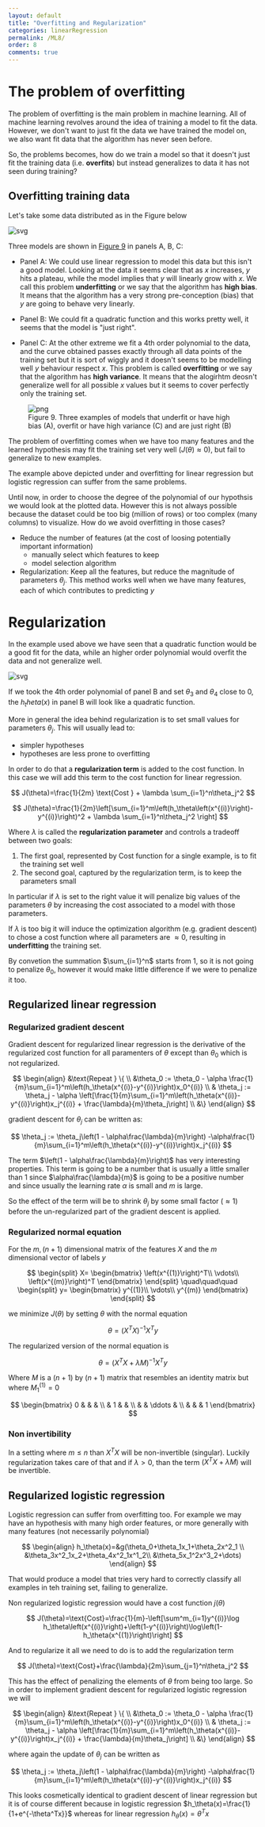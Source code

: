 ```yaml
---
layout: default
title: "Overfitting and Regularization"
categories: linearRegression
permalink: /ML8/
order: 8
comments: true
---
```


# The problem of overfitting
The problem of overfitting is the main problem in machine learning. All of machine learning revolves around the idea of training a model to fit the data. However, we don't want to just fit the data we have trained the model on, we also want fit data that the algorithm has never seen before.

So, the problems becomes, how do we train a model so that it doesn't just fit the training data (i.e. **overfits**) but instead generalizes to data it has not seen during training?

## Overfitting training data
Let's take some data distributed as in the Figure below


    
![svg](ML-8-Overfitting_files/ML-8-Overfitting_2_0.svg)
    


Three models are shown in <a href="#fig:biasvariance">Figure 9</a> in panels A, B, C:

* Panel A: We could use linear regression to model this data but this isn't a good model. Looking at the data it seems clear that as $x$ increases, $y$ hits a plateau, while the model implies that $y$ will linearly grow with $x$. We call this problem **underfitting** or we say that the algorithm has **high bias**. It means that the algorithm has a very strong pre-conception (bias) that $y$ are going to behave very linearly.

* Panel B: We could fit a quadratic function and this works pretty well, it seems that the model is "just right".

* Panel C: At the other extreme we fit a 4th order polynomial to the data, and the curve obtained passes exactly through all data points of the training set but it is sort of wiggly and it doesn't seems to be modelling well $y$ behaviour respect $x$. This problem is called **overfitting** or we say that the algorithm has **high variance**. It means that the alogirhtm deosn't generalize well for all possible $x$ values but it seems to cover perfectly only the training set.


    

<figure id="fig:biasvariance">
    <img src="{{site.baseurl}}/pages/ML-8-Overfitting_files/ML-8-Overfitting_4_0.svg" alt="png">
    <figcaption>Figure 9. Three examples of models that underfit or have high bias (A), overfit or have high variance (C) and are just right (B)</figcaption>
</figure>

The problem of overfitting comes when we have too many features and the learned hypothesis may fit the training set very well ($J(\theta)\approx0$), but fail to generalize to new examples.

The example above depicted under and overfitting for linear regression but logistic regression can suffer from the same problems.

Until now, in order to choose the degree of the polynomial of our hypothsis we would look at the plotted data. However this is not always possible because the dataset could be too big (million of rows) or too complex (many columns) to visualize. How do we avoid overfitting in those cases?

* Reduce the number of features (at the cost of loosing potentially important information)
    * manually select which features to keep
    * model selection algorithm
* Regularization: Keep all the features, but reduce the magnitude of parameters $\theta_j$. This method works well when we have many features, each of which contributes to predicting $y$
    

# Regularization  <!--id=reg-->
In the example used above we have seen that a quadratic function would be a good fit for the data, while an higher order polynomial would overfit the data and not generalize well.


    
![svg](ML-8-Overfitting_files/ML-8-Overfitting_7_0.svg)
    


If we took the 4th order polynomial of panel B and set $\theta_3$ and $\theta_4$ close to 0, the $h_theta(x)$ in panel B will look like a quadratic function.

More in general the idea behind regularization is to set small values for parameters $\theta_j$. This will usually lead to:

* simpler hypotheses
* hypotheses are less prone to overfitting

In order to do that a **regularization term** is added to the cost function. In this case we will add this term to the cost function for linear regression.

$$
J(\theta)=\frac{1}{2m} \text{Cost } + \lambda \sum_{i=1}^n\theta_j^2
$$

$$
J(\theta)=\frac{1}{2m}\left[\sum_{i=1}^m\left(h_\theta\left(x^{(i)}\right)-y^{(i)}\right)^2 + \lambda \sum_{i=1}^n\theta_j^2 \right]
$$

Where $\lambda$ is called the **regularization parameter** and controls a tradeoff between two goals:

1. The first goal, represented by $\text{Cost}$ function for a single example, is to fit the training set well
2. The second goal, captured by the regularization term, is to keep the parameters small

In particular if $\lambda$ is set to the right value it will penalize big values of the parameters $\theta$ by increasing the cost associated to a model with those parameters. 

If $\lambda$ is too big it will induce the optimization algorithm (e.g. gradient descent)  to chose a cost function where all parameters are $\approx 0$, resulting in **underfitting** the training set.

By convetion the summation $\sum_{i=1}^n$ starts from $1$, so it is not going to penalize $\theta_0$, however it would make little difference if we were to penalize it too.

## Regularized linear regression
### Regularized gradient descent
Gradient descent for regularized linear regression is the derivative of the regularized cost function for all paramenters of $\theta$ except than $\theta_0$ which is not regularized.

$$
\begin{align}
&\text{Repeat } \{ \\
&\theta_0 := \theta_0 - \alpha \frac{1}{m}\sum_{i=1}^m\left(h_\theta(x^{(i)}-y^{(i)}\right)x_0^{(i)} \\
& \theta_j := \theta_j - \alpha \left[\frac{1}{m}\sum_{i=1}^m\left(h_\theta(x^{(i)}-y^{(i)}\right)x_j^{(i)} + \frac{\lambda}{m}\theta_j\right] \\
&\}
\end{align}
$$

gradient descent for $\theta_j$ can be written as:

$$
\theta_j := \theta_j\left(1 - \alpha\frac{\lambda}{m}\right) -\alpha\frac{1}{m}\sum_{i=1}^m\left(h_\theta(x^{(i)}-y^{(i)}\right)x_j^{(i)}
$$

The term $\left(1 - \alpha\frac{\lambda}{m}\right)$ has very interesting properties. This term is going to be a number that is usually a little smaller than $1$ since $\alpha\frac{\lambda}{m}$ is going to be a positive number and since usually the learning rate $\alpha$ is small and $m$ is large.

So the effect of the term will be to shrink $\theta_j$ by some small factor ($\approx 1$) before the un-regularized part of the gradient descent is applied.

### Regularized normal equation
For the $m,(n+1)$ dimensional matrix of the features $X$ and the $m$ dimensional vector of labels $y$

$$
\begin{split}
X=
\begin{bmatrix}
\left(x^{(1)}\right)^T\\
\vdots\\
\left(x^{(m)}\right)^T
\end{bmatrix}
\end{split}
\quad\quad\quad
\begin{split}
y=
\begin{bmatrix}
y^{(1)}\\
\vdots\\
y^{(m)}
\end{bmatrix}
\end{split}
$$

we minimize $J(\theta)$ by setting $\theta$ with the normal equation

$$
\theta = (X^TX)^{-1}X^Ty
$$

The regularized version of the normal equation is

$$
\theta = \left(X^TX + \lambda M \right)^{-1}X^Ty
$$


Where $M$ is a $(n+1)$ by $(n+1)$ matrix that resembles an identity matrix but where $M^{(1)}_1=0$

$$
\begin{bmatrix}
0 &  &  & \\ 
 & 1 &  & \\ 
 &  & \ddots & \\ 
 &  &  & 1
\end{bmatrix}
$$

### Non invertibility
In a setting where $m\leq n$ than $X^TX$ will be non-invertible (singular). Luckily regularization takes care of that and if $\lambda > 0$, than the term $\left(X^TX + \lambda M \right)$ will be invertible.

## Regularized logistic regression
Logistic regression can suffer from overfitting too. For example we may have an hypothesis with many high order features, or more generally with many features (not necessarily polynomial)

$$
\begin{align}
h_\theta(x)=&g(\theta_0+\theta_1x_1+\theta_2x^2_1 \\
&\theta_3x^2_1x_2+\theta_4x^2_1x^1_2\\
&\theta_5x_1^2x^3_2+\dots)
\end{align}
$$

That would produce a model that tries very hard to correctly classify all examples in teh training set, failing to generalize.

Non regularized logistic regression would have a cost function $j(\theta)$

$$
J(\theta)=\text{Cost}=\frac{1}{m}-\left[\sum^m_{i=1}y^{(i)}\log h_\theta\left(x^{(i)}\right)+\left(1-y^{(i)}\right)\log\left(1-h_\theta(x^{(1)}\right)\right]
$$

And to regularize it all we need to do is to add the regularization term

$$
J(\theta)=\text{Cost}+\frac{\lambda}{2m}\sum_{j=1}^n\theta_j^2
$$

This has the effect of penalizing the elements of $\theta$ from being too large. So in order to implement gradient descent for regularized logistic regression we will

$$
\begin{align}
&\text{Repeat } \{ \\
&\theta_0 := \theta_0 - \alpha \frac{1}{m}\sum_{i=1}^m\left(h_\theta(x^{(i)}-y^{(i)}\right)x_0^{(i)} \\
& \theta_j := \theta_j - \alpha \left[\frac{1}{m}\sum_{i=1}^m\left(h_\theta(x^{(i)}-y^{(i)}\right)x_j^{(i)} + \frac{\lambda}{m}\theta_j\right] \\
&\}
\end{align}
$$

where again the update of $\theta_j$ can be written as

$$
\theta_j := \theta_j\left(1 - \alpha\frac{\lambda}{m}\right) -\alpha\frac{1}{m}\sum_{i=1}^m\left(h_\theta(x^{(i)}-y^{(i)}\right)x_j^{(i)}
$$

This looks cosmetically identical to gradient descent of linear regression but it is of course different because in logistic regression $h_\theta(x)=\frac{1}{1+e^{-\theta^Tx}}$ whereas for linear regression $h_\theta(x)=\theta^Tx$
